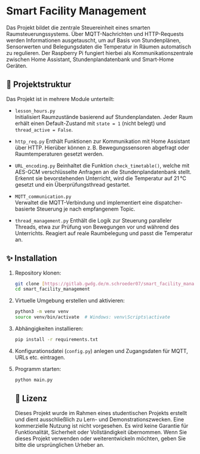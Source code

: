 # Smart Facility Management

Das Projekt bildet die zentrale Steuereinheit eines smarten Raumsteuerungssystems. Über MQTT-Nachrichten und HTTP-Requests werden Informationen ausgetauscht, um auf Basis von Stundenplänen, Sensorwerten und Belegungsdaten die Temperatur in Räumen automatisch zu regulieren. Der Raspberry Pi fungiert hierbei als Kommunikationszentrale zwischen Home Assistant, Stundenplandatenbank und Smart-Home Geräten.

## 🔧 Projektstruktur

Das Projekt ist in mehrere Module unterteilt:

- `lesson_hours.py`  
  Initialisiert Raumzustände basierend auf Stundenplandaten. Jeder Raum erhält einen Default-Zustand mit `state = 1` (nicht belegt) und `thread_active = False`.

- `http_req.py`
  Enthält Funktionen zur Kommunikation mit Home Assistant über HTTP. Hierüber können z. B. Bewegungssensoren abgefragt oder Raumtemperaturen gesetzt werden.

- `URL_encoding.py` 
  Beinhaltet die Funktion `check_timetable()`, welche mit AES-GCM verschlüsselte Anfragen an die Stundenplandatenbank stellt. Erkennt sie bevorstehenden Unterricht, wird die Temperatur auf 21 °C gesetzt und ein Überprüfungsthread gestartet.

- `MQTT_communication.py`  
  Verwaltet die MQTT-Verbindung und implementiert eine dispatcher-basierte Steuerung je nach empfangenem Topic.

- `thread_management.py`
  Enthält die Logik zur Steuerung paralleler Threads, etwa zur Prüfung von Bewegungen vor und während des Unterrichts. Reagiert auf reale Raumbelegung und passt die Temperatur an.

## ✨ Installation

1. Repository klonen:

   ```bash
   git clone [https://gitlab.gwdg.de/m.schroeder07/smart_facility_management.git](https://github.com/Marc338-art/Smart_Facility_Management_.git)
   cd smart_facility_management
   ```

2. Virtuelle Umgebung erstellen und aktivieren:

   ```bash
   python3 -m venv venv
   source venv/bin/activate  # Windows: venv\Scripts\activate
   ```

3. Abhängigkeiten installieren:

   ```bash
   pip install -r requirements.txt
   ```

4. Konfigurationsdatei (`config.py`) anlegen und Zugangsdaten für MQTT, URLs etc. eintragen.

5. Programm starten:

   ```bash
   python main.py
   ```
   ## 📄 Lizenz

   Dieses Projekt wurde im Rahmen eines studentischen Projekts erstellt und dient ausschließlich zu Lern- und Demonstrationszwecken. Eine kommerzielle Nutzung ist nicht vorgesehen.    Es wird keine Garantie für Funktionalität, Sicherheit oder Vollständigkeit übernommen.
   Wenn Sie dieses Projekt verwenden oder weiterentwickeln möchten, geben Sie bitte die ursprünglichen Urheber an.
